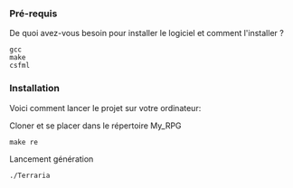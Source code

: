 ### Pré-requis

De quoi avez-vous besoin pour installer le logiciel et comment l'installer ?

```
gcc
make
csfml
```

### Installation

Voici comment lancer le projet sur votre ordinateur:

Cloner et se placer dans le répertoire My_RPG

```
make re
```

Lancement génération

```
./Terraria
```
